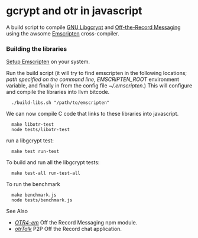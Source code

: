 gcrypt and otr in javascript
===================================================

A build script to compile [GNU Libgcrypt][1] and [Off-the-Record Messaging][2] using the awsome [Emscripten][3] cross-compiler.

[1]: http://www.gnu.org/software/libgcrypt/ "gcrypt"
[2]: http://www.cypherpunks.ca/otr/ "OTR"
[3]: http://emscripten.org "Emscripten"


### Building the libraries
[Setup Emscripten](https://github.com/kripken/emscripten/wiki/Tutorial) on your system. 

Run the build script (it will try to find emscripten in the following locations; *path specified on the command line*, *EMSCRIPTEN_ROOT* environment variable, and finally in from the config file *~/.emscripten*.)
This will configure and compile the libraries into llvm bitcode.

      ./build-libs.sh "/path/to/emscripten"

We can now compile C code that links to these libraries into javascript.

      make libotr-test
      node tests/libotr-test

run a libgcrypt test:
   
      make test run-test

To build and run all the libgcrypt tests:

      make test-all run-test-all

To run the benchmark

      make benchmark.js
      node tests/benchmark.js

See Also

- *[OTR4-em][4]* Off the Record Messaging npm module.
- *[otrTalk][5]* P2P Off the Record chat application.

[4]: https://github.com/mnaamani/otr4-em
[5]: https://github.com/mnaamani/node-otr-talk

